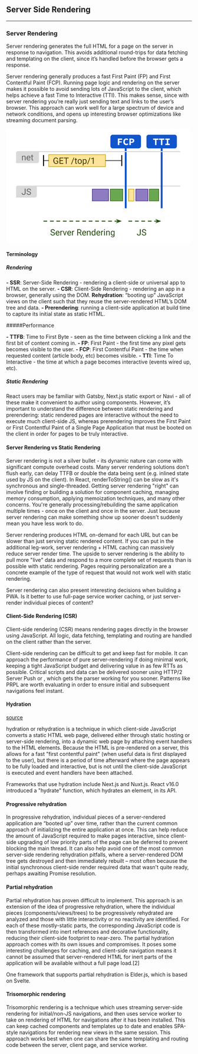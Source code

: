 ## Server Side Rendering
***

### Server Rendering
Server rendering generates the full HTML for a page on the server in response to navigation. This avoids additional round-trips for data fetching and templating on the client, since it’s handled before the browser gets a response.

Server rendering generally produces a fast First Paint (FP) and First Contentful Paint (FCP). Running page logic and rendering on the server makes it possible to avoid sending lots of JavaScript to the client, which helps achieve a fast Time to Interactive (TTI). This makes sense, since with server rendering you’re really just sending text and links to the user’s browser. This approach can work well for a large spectrum of device and network conditions, and opens up interesting browser optimizations like streaming document parsing.

<img src="01.png
" alt="forked commit history" width="500"/>


#### Terminology
##### Rendering

**- SSR**: Server-Side Rendering - rendering a client-side or universal app to HTML on the server.
**- CSR**: Client-Side Rendering - rendering an app in a browser, generally using the DOM.
**Rehydration**: “booting up” JavaScript views on the client such that they reuse the server-rendered HTML’s DOM tree and data.
**- Prerendering**: running a client-side application at build time to capture its initial state as static HTML.

#####Performance

**- TTFB**: Time to First Byte - seen as the time between clicking a link and the first bit of content coming in.
**- FP**: First Paint - the first time any pixel gets becomes visible to the user.
**- FCP**: First Contentful Paint - the time when requested content (article body, etc) becomes visible.
**- TTI**: Time To Interactive - the time at which a page becomes interactive (events wired up, etc).


##### Static Rendering

React users may be familiar with Gatsby, Next.js static export or Navi - all of these make it convenient to author using components. However, it’s important to understand the difference between static rendering and prerendering: static rendered pages are interactive without the need to execute much client-side JS, whereas prerendering improves the First Paint or First Contentful Paint of a Single Page Application that must be booted on the client in order for pages to be truly interactive.

#### Server Rendering vs Static Rendering
Server rendering is not a silver bullet - its dynamic nature can come with significant compute overhead costs. Many server rendering solutions don't flush early, can delay TTFB or double the data being sent (e.g. inlined state used by JS on the client). In React, renderToString() can be slow as it's synchronous and single-threaded. Getting server rendering "right" can involve finding or building a solution for component caching, managing memory consumption, applying memoization techniques, and many other concerns. You're generally processing/rebuilding the same application multiple times - once on the client and once in the server. Just because server rendering can make something show up sooner doesn't suddenly mean you have less work to do.

Server rendering produces HTML on-demand for each URL but can be slower than just serving static rendered content. If you can put in the additional leg-work, server rendering + HTML caching can massively reduce server render time. The upside to server rendering is the ability to pull more "live" data and respond to a more complete set of requests than is possible with static rendering. Pages requiring personalization are a concrete example of the type of request that would not work well with static rendering.

Server rendering can also present interesting decisions when building a PWA. Is it better to use full-page service worker caching, or just server-render individual pieces of content?

#### Client-Side Rendering (CSR)
Client-side rendering (CSR) means rendering pages directly in the browser using JavaScript. All logic, data fetching, templating and routing are handled on the client rather than the server.

Client-side rendering can be difficult to get and keep fast for mobile. It can approach the performance of pure server-rendering if doing minimal work, keeping a tight JavaScript budget and delivering value in as few RTTs as possible. Critical scripts and data can be delivered sooner using HTTP/2 Server Push or <link rel=preload>, which gets the parser working for you sooner. Patterns like PRPL are worth evaluating in order to ensure initial and subsequent navigations feel instant.

#### Hydration
[source](https://en.wikipedia.org/wiki/Hydration_(web_development))

hydration or rehydration is a technique in which client-side JavaScript converts a static HTML web page, delivered either through static hosting or server-side rendering, into a dynamic web page by attaching event handlers to the HTML elements. Because the HTML is pre-rendered on a server, this allows for a fast "first contentful paint" (when useful data is first displayed to the user), but there is a period of time afterward where the page appears to be fully loaded and interactive, but is not until the client-side JavaScript is executed and event handlers have been attached.

Frameworks that use hydration include Next.js and Nuxt.js. React v16.0 introduced a "hydrate" function, which hydrates an element, in its API.


#### Progressive rehydration
In progressive rehydration, individual pieces of a server-rendered application are “booted up” over time, rather than the current common approach of initializing the entire application at once. This can help reduce the amount of JavaScript required to make pages interactive, since client-side upgrading of low priority parts of the page can be deferred to prevent blocking the main thread. It can also help avoid one of the most common server-side rendering rehydration pitfalls, where a server-rendered DOM tree gets destroyed and then immediately rebuilt – most often because the initial synchronous client-side render required data that wasn't quite ready, perhaps awaiting Promise resolution.

#### Partial rehydration
Partial rehydration has proven difficult to implement. This approach is an extension of the idea of progressive rehydration, where the individual pieces (components/views/trees) to be progressively rehydrated are analyzed and those with little interactivity or no reactivity are identified. For each of these mostly-static parts, the corresponding JavaScript code is then transformed into inert references and decorative functionality, reducing their client-side footprint to near-zero. The partial hydration approach comes with its own issues and compromises. It poses some interesting challenges for caching, and client-side navigation means it cannot be assumed that server-rendered HTML for inert parts of the application will be available without a full page load.[2]

One framework that supports partial rehydration is Elder.js, which is based on Svelte.

#### Trisomorphic rendering
Trisomorphic rendering is a technique which uses streaming server-side rendering for initial/non-JS navigations, and then uses service worker to take on rendering of HTML for navigations after it has been installed. This can keep cached components and templates up to date and enables SPA-style navigations for rendering new views in the same session. This approach works best when one can share the same templating and routing code between the server, client page, and service worker.